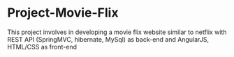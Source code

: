 # Project-Movie-Flix
This project involves in developing a movie flix website similar to netflix with REST API (SpringMVC, hibernate, MySql) as back-end and AngularJS, HTML/CSS as front-end
